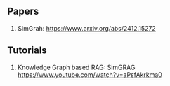 

## Papers
1. SimGrah: https://www.arxiv.org/abs/2412.15272

## Tutorials
1. Knowledge Graph based RAG: SimGRAG https://www.youtube.com/watch?v=aPsfAkrkma0